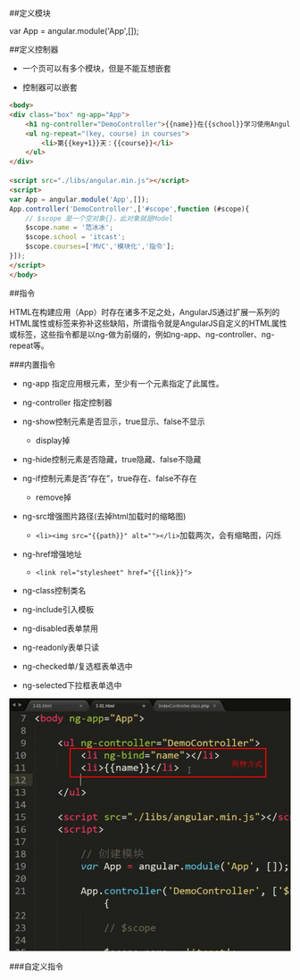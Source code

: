 ##定义模块

var App = angular.module('App',[]);



##定义控制器

- 一个页可以有多个模块，但是不能互想嵌套 

- 控制器可以嵌套

```html
<body>
<div class="box" ng-app="App">
    <h1 ng-controller="DemoController">{{name}}在{{school}}学习使用AngularJS</h1>
    <ul ng-repeat="(key, course) in courses">
        <li>第{{key+1}}天：{{course}}</li>
    </ul>
</div>

<script src="./libs/angular.min.js"></script>
<script>
var App = angular.module('App',[]);
App.controller('DemoController',['#scope',function (#scope){
    // $scope 是一个空对象{}，此对象就是Model
    $scope.name = '范冰冰';
    $scope.school = 'itcast';
    $scope.courses=['MVC','模块化','指令'];
}]);
</script>
</body>
```




##指令

HTML在构建应用（App）时存在诸多不足之处，AngularJS通过扩展一系列的HTML属性或标签来弥补这些缺陷，所谓指令就是AngularJS自定义的HTML属性或标签，这些指令都是以ng-做为前缀的，例如ng-app、ng-controller、ng-repeat等。



###内置指令

- ng-app 指定应用根元素，至少有一个元素指定了此属性。

- ng-controller 指定控制器

- ng-show控制元素是否显示，true显示、false不显示

    - display掉

- ng-hide控制元素是否隐藏，true隐藏、false不隐藏

- ng-if控制元素是否“存在”，true存在、false不存在

    - remove掉

- ng-src增强图片路径(去掉html加载时的缩略图)

    - `<li><img src="{{path}}" alt=""></li>`加载两次，会有缩略图，闪烁

- ng-href增强地址

    - `<link rel="stylesheet" href="{{link}}">`

- ng-class控制类名

- ng-include引入模板

- ng-disabled表单禁用

- ng-readonly表单只读

- ng-checked单/复选框表单选中

- ng-selected下拉框表单选中

![](/assets/360截图20171007171945862.jpg)




###自定义指令















